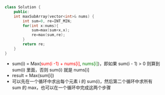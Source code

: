 ```C++
class Solution {
    public:
    int maxSubArray(vector<int>& nums) {
        int sum=0, re=INT_MIN;
        for(int x:nums){
            sum=max(sum+x,x);
            re=max(sum,re);
        }
        return re;
    }
}
```

- sum(i) = Max(<span style="color: red">sum(i -1) + nums[i]</span>,  <span style="color: green">nums[i]</span>)，即如果 sum(i - 1) > 0 则算到 sum(i) 里面，否则 sum(i) 就是 nums[i]
- result = Max(sum[i])
- 可以先在一个循环中求出每个元素 i 的 sum(i)，然后第二个循环中求所有 sum 的 max，也可以在一个循环中完成这两个步骤
